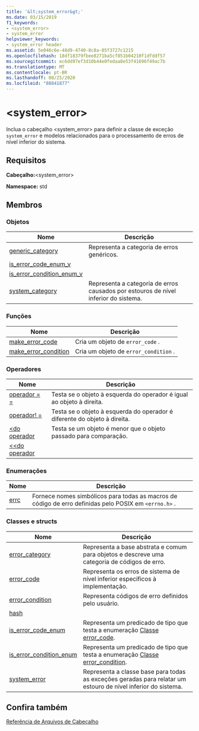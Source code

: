 ```yaml
---
title: '&lt;system_error&gt;'
ms.date: 03/15/2019
f1_keywords:
- <system_error>
- system_error
helpviewer_keywords:
- system_error header
ms.assetid: 5e046c6e-48d9-4740-8c8a-05f3727c1215
ms.openlocfilehash: 18df18379fbee8271ba5cf851b04210f1dfddf57
ms.sourcegitcommit: ec6dd97ef3d10b44e0fedaa8e53f41696f49ac7b
ms.translationtype: MT
ms.contentlocale: pt-BR
ms.lasthandoff: 08/25/2020
ms.locfileid: "88841877"
---
```

# <a name="ltsystem_errorgt"></a>&lt;system_error&gt;

Inclua o cabeçalho \<system_error> para definir a classe de exceção `system_error` e modelos relacionados para o processamento de erros de nível inferior do sistema.

## <a name="requirements"></a>Requisitos

**Cabeçalho:**\<system_error>

**Namespace:** std

## <a name="members"></a>Membros

### <a name="objects"></a>Objetos

|Nome|Descrição|
|-|-|
|[generic_category](../standard-library/system-error-functions.md#generic_category)|Representa a categoria de erros genéricos.|
|[is_error_code_enum_v](../standard-library/system-error-functions.md#is_error_code_enum_v)||
|[is_error_condition_enum_v](../standard-library/system-error-functions.md#is_error_condition_enum_v)||
|[system_category](../standard-library/system-error-functions.md#system_category)|Representa a categoria de erros causados por estouros de nível inferior do sistema.|

### <a name="functions"></a>Funções

|Nome|Descrição|
|-|-|
|[make_error_code](../standard-library/system-error-functions.md#make_error_code)|Cria um objeto de `error_code` .|
|[make_error_condition](../standard-library/system-error-functions.md#make_error_condition)|Cria um objeto de `error_condition` .|

### <a name="operators"></a>Operadores

|Nome|Descrição|
|-|-|
|[operador = =](../standard-library/system-error-operators.md#op_eq_eq)|Testa se o objeto à esquerda do operador é igual ao objeto à direita.|
|[operador! =](../standard-library/system-error-operators.md#op_neq)|Testa se o objeto à esquerda do operador é diferente do objeto à direita.|
|[<do operador ](../standard-library/system-error-operators.md#op_lt)|Testa se um objeto é menor que o objeto passado para comparação.|
|[<<do operador ](../standard-library/system-error-operators.md#op_ostream)||

### <a name="enums"></a>Enumerações

|Nome|Descrição|
|-|-|
|[errc](../standard-library/system-error-enums.md#errc)|Fornece nomes simbólicos para todas as macros de código de erro definidas pelo POSIX em `<errno.h>` .|

### <a name="classes-and-structs"></a>Classes e structs

|Nome|Descrição|
|-|-|
|[error_category](../standard-library/error-category-class.md)|Representa a base abstrata e comum para objetos e descreve uma categoria de códigos de erro.|
|[error_code](../standard-library/error-code-class.md)|Representa os erros de sistema de nível inferior específicos à implementação.|
|[error_condition](../standard-library/error-condition-class.md)|Representa códigos de erro definidos pelo usuário.|
|[hash](../standard-library/hash-structure.md#system_error)||
|[is_error_code_enum](../standard-library/is-error-code-enum-class.md)|Representa um predicado de tipo que testa a enumeração [Classe error_code](../standard-library/error-code-class.md).|
|[is_error_condition_enum](../standard-library/is-error-condition-enum-class.md)|Representa um predicado de tipo que testa a enumeração [Classe error_condition](../standard-library/error-condition-class.md).|
|[system_error](../standard-library/system-error-class.md)|Representa a classe base para todas as exceções geradas para relatar um estouro de nível inferior do sistema.|

## <a name="see-also"></a>Confira também

[Referência de Arquivos de Cabeçalho](../standard-library/cpp-standard-library-header-files.md)
